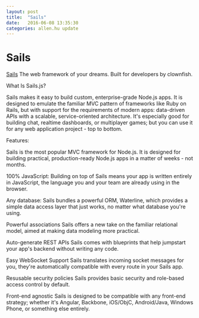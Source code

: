 ```yaml
---
layout: post
title:  "Sails"
date:   2016-06-08 13:35:30
categories: allen.hu update
---
```


#  Sails

[Sails](http://sailsjs.org/) The web framework of your dreams. Built for developers by clownfish.

What Is Sails.js?

Sails makes it easy to build custom, enterprise-grade Node.js apps. It is designed to emulate the familiar MVC pattern of frameworks like Ruby on Rails, but with support for the requirements of modern apps: data-driven APIs with a scalable, service-oriented architecture. It's especially good for building chat, realtime dashboards, or multiplayer games; but you can use it for any web application project - top to bottom.

Features:

Sails is the most popular MVC framework for Node.js. It is designed for building practical, production-ready Node.js apps in a matter of weeks - not months.

100% JavaScript:
Building on top of Sails means your app is written entirely in JavaScript, the language you and your team are already using in the browser.

Any database:
Sails bundles a powerful ORM, Waterline, which provides a simple data access layer that just works, no matter what database you're using.

Powerful associations
Sails offers a new take on the familiar relational model, aimed at making data modeling more practical.

Auto-generate REST APIs
Sails comes with blueprints that help jumpstart your app's backend without writing any code.

Easy WebSocket Support
Sails translates incoming socket messages for you, they're automatically compatible with every route in your Sails app.

Resusable security policies
Sails provides basic security and role-based access control by default.

Front-end agnostic
Sails is designed to be compatible with any front-end strategy; whether it's Angular, Backbone, iOS/ObjC, Android/Java, Windows Phone, or something else entirely.






